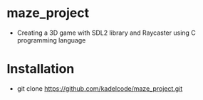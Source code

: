 # maze_project
- Creating a 3D game with SDL2 library and Raycaster using C programming language

# Installation
- git clone https://github.com/kadelcode/maze_project.git
